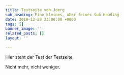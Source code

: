 ```yaml
---
title: Testseite von Joerg
sub_heading: Eine kleines, aber feines Sub Heading
date: 2018-12-29 23:00:00 +0000
tags: []
banner_image: ''
related_posts: []
layout: ''

---
```

Hier steht der Test der Testseite.

Nicht mehr, nicht weniger.